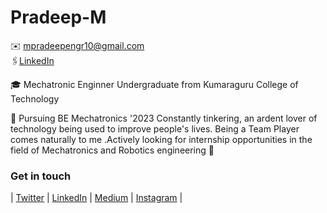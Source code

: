 # Pradeep-M
✉️ mpradeepengr10@gmail.com<br>
🖇[LinkedIn](https://www.linkedin.com/in/pradeepmano/)<br>

🎓 Mechatronic Enginner Undergraduate from Kumaraguru College of Technology

🔭 Pursuing BE Mechatronics '2023 Constantly tinkering, an ardent lover of technology being used to improve people's lives. Being a Team Player comes naturally to me .Actively looking for internship opportunities in the field of Mechatronics and Robotics engineering 🤖 

### Get in touch

| [Twitter](https://twitter.com/PRADEEPM_7) | [LinkedIn](https://www.linkedin.com/in/pradeepmano/) | [Medium](https://medium.com/@pradsanth) | [Instagram](https://www.instagram.com/itz_me_pradeep._/) |

